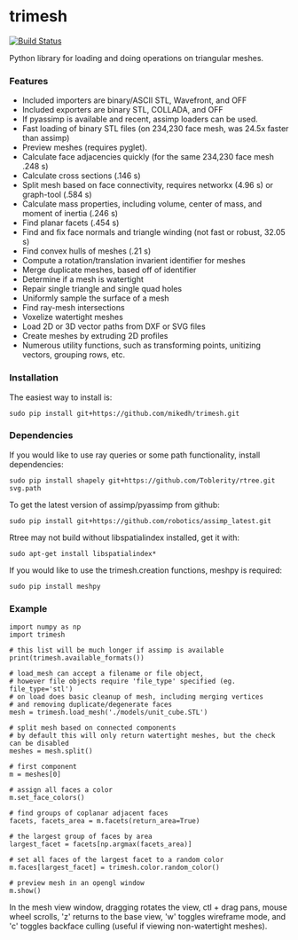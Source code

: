 trimesh
==========
[![Build Status](https://travis-ci.org/mikedh/trimesh.svg?branch=master)](https://travis-ci.org/mikedh/trimesh)

Python library for loading and doing operations on triangular meshes.

### Features
* Included importers are binary/ASCII STL, Wavefront, and OFF
* Included exporters are binary STL, COLLADA, and OFF
* If pyassimp is available and recent, assimp loaders can be used.
* Fast loading of binary STL files (on 234,230 face mesh, was 24.5x faster than assimp)
* Preview meshes (requires pyglet). 
* Calculate face adjacencies quickly (for the same 234,230 face mesh .248 s)
* Calculate cross sections (.146 s)
* Split mesh based on face connectivity, requires networkx (4.96 s) or graph-tool (.584 s)
* Calculate mass properties, including volume, center of mass, and moment of inertia (.246 s)
* Find planar facets (.454 s)
* Find and fix face normals and triangle winding (not fast or robust, 32.05 s)
* Find convex hulls of meshes (.21 s)
* Compute a rotation/translation invarient identifier for meshes
* Merge duplicate meshes, based off of identifier
* Determine if a mesh is watertight
* Repair single triangle and single quad holes
* Uniformly sample the surface of a mesh
* Find ray-mesh intersections
* Voxelize watertight meshes
* Load 2D or 3D vector paths from DXF or SVG files
* Create meshes by extruding 2D profiles
* Numerous utility functions, such as transforming points, unitizing vectors, grouping rows, etc. 

### Installation
The easiest way to install is:

    sudo pip install git+https://github.com/mikedh/trimesh.git

### Dependencies
If you would like to use ray queries or some path functionality, install dependencies:

    sudo pip install shapely git+https://github.com/Toblerity/rtree.git svg.path 

To get the latest version of assimp/pyassimp from github:

    sudo pip install git+https://github.com/robotics/assimp_latest.git 

Rtree may not build without libspatialindex installed, get it with:

    sudo apt-get install libspatialindex* 

If you would like to use the trimesh.creation functions, meshpy is required:

    sudo pip install meshpy

### Example
    import numpy as np
    import trimesh
    
    # this list will be much longer if assimp is available
    print(trimesh.available_formats())

    # load_mesh can accept a filename or file object, 
    # however file objects require 'file_type' specified (eg. file_type='stl')
    # on load does basic cleanup of mesh, including merging vertices 
    # and removing duplicate/degenerate faces
    mesh = trimesh.load_mesh('./models/unit_cube.STL')
    
    # split mesh based on connected components
    # by default this will only return watertight meshes, but the check can be disabled
    meshes = mesh.split() 

    # first component  
    m = meshes[0]

    # assign all faces a color
    m.set_face_colors()

    # find groups of coplanar adjacent faces
    facets, facets_area = m.facets(return_area=True)

    # the largest group of faces by area    
    largest_facet = facets[np.argmax(facets_area)]

    # set all faces of the largest facet to a random color
    m.faces[largest_facet] = trimesh.color.random_color()

    # preview mesh in an opengl window
    m.show()
    

In the mesh view window, dragging rotates the view, ctl + drag pans, mouse wheel scrolls, 'z' returns to the base view, 'w' toggles wireframe mode, and 'c' toggles backface culling (useful if viewing non-watertight meshes).  